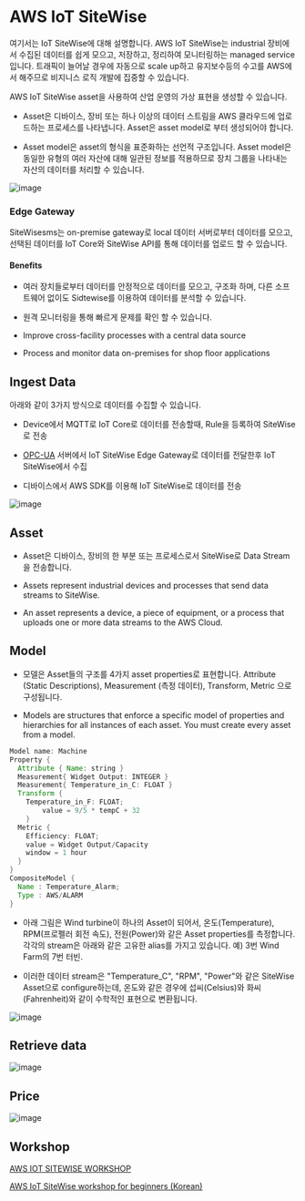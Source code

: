 # AWS IoT SiteWise

여기서는 IoT SiteWise에 대해 설명합니다. AWS IoT SiteWise는 industrial 장비에서 수집된 데이터를 쉽게 모으고, 저장하고, 정리하여 모니터링하는 managed service입니다. 트래픽이 늘어날 경우에 자동으로 scale up하고 유지보수등의 수고를 AWS에서 해주므로 비지니스 로직 개발에 집중할 수 있습니다. 

AWS IoT SiteWise asset을 사용하여 산업 운영의 가상 표현을 생성할 수 있습니다. 

- Asset은 디바이스, 장비 또는 하나 이상의 데이터 스트림을 AWS 클라우드에 업로드하는 프로세스를 나타냅니다. Asset은 asset model로 부터 생성되어야 합니다. 

- Asset model은 asset의 형식을 표준화하는 선언적 구조입니다. Asset model은 동일한 유형의 여러 자산에 대해 일관된 정보를 적용하므로 장치 그룹을 나타내는 자산의 데이터를 처리할 수 있습니다.


![image](https://user-images.githubusercontent.com/52392004/182048958-602e34e9-64e1-4f5c-8b64-51c596bacf94.png)




### Edge Gateway

SiteWisesms는 on-premise gateway로 local 데이터 서버로부터 데이터를 모으고, 선택된 데이터를 IoT Core와 SiteWise API를 통해 데이터를 업로드 할 수 있습니다. 


#### Benefits

- 여러 장치들로부터 데이터를 안정적으로 데이터를 모으고, 구조화 하며, 다른 소프트웨어 없이도 Sidtewise를 이용하여 데이터를 분석할 수 있습니다. 

- 원격 모니터링을 통해 빠르게 문제를 확인 할 수 있습니다. 

- Improve cross-facility processes with a central data source

- Process and monitor data on-premises for shop floor applications


## Ingest Data

아래와 같이 3가지 방식으로 데이터를 수집할 수 있습니다.

- Device에서 MQTT로 IoT Core로 데이터를 전송할때, Rule을 등록하여 SiteWise로 전송

- [OPC-UA](https://docs.aws.amazon.com/iot-sitewise/latest/userguide/opcua-data-acquisition.html) 서버에서 IoT SiteWise Edge Gateway로 데이터를 전달한후 IoT SiteWise에서 수집

- 디바이스에서 AWS SDK를 이용해 IoT SiteWise로 데이터를 전송 

![image](https://user-images.githubusercontent.com/52392004/178109818-dec45d94-8165-4601-93a4-d4ec0d516f99.png)


## Asset

- Asset은 디바이스, 장비의 한 부분 또는 프로세스로서 SiteWise로 Data Stream을 전송합니다.

- Assets represent industrial devices and processes that send data streams to SiteWise. 

- An asset represents a device, a piece of equipment, or a process that uploads one or more data streams to the AWS Cloud.

## Model

- 모델은 Asset들의 구조를 4가지 asset properties로 표현합니다. Attribute (Static Descriptions), Measurement (측정 데이터), Transform, Metric 으로 구성됩니다.

- Models are structures that enforce a specific model of properties and hierarchies for all instances of each asset. You must create every asset from a model.


```java
Model name: Machine
Property {
  Attribute { Name: string }
  Measurement{ Widget Output: INTEGER }
  Measurement{ Temperature_in_C: FLOAT } 
  Transform { 
    Temperature_in_F: FLOAT;
        value = 9/5 * tempC + 32 
    }
  Metric { 
    Efficiency: FLOAT;
    value = Widget Output/Capacity
    window = 1 hour
  }
}
CompositeModel {
  Name : Temperature_Alarm;
  Type : AWS/ALARM
}
```

- 아래 그림은 Wind turbine이 하나의 Asset이 되어서, 온도(Temperature), RPM(프로펠러 회전 속도), 전원(Power)와 같은 Asset properties를 측정합니다. 각각의 stream은 아래와 같은 고유한 alias를 가지고 있습니다. 예) 3번 Wind Farm의 7번 터빈. 

- 이러한 데이터 stream은 "Temperature_C", "RPM", "Power"와 같은 SiteWise Asset으로 configure하는데, 온도와 같은 경우에 섭씨(Celsius)와 화씨(Fahrenheit)와 같이 수학적인 표현으로 변환됩니다. 

![image](https://user-images.githubusercontent.com/52392004/178095017-1f00f14f-4126-4692-8fe0-69e216870159.png)

## Retrieve data

![image](https://user-images.githubusercontent.com/52392004/178110715-941a0adb-64c0-43fc-9c7f-2eb8e2036b3a.png)



## Price

![image](https://user-images.githubusercontent.com/52392004/178087905-0ae2fc25-050f-465f-bdb4-433a50516f71.png)

## Workshop

[AWS IOT SITEWISE WORKSHOP](https://iot-sitewise.workshop.aws/en/)

[AWS IoT SiteWise workshop for beginners (Korean)](https://catalog.us-east-1.prod.workshops.aws/workshops/b74efd43-8535-47fa-b88c-f463f032e3b9/ko-KR)

